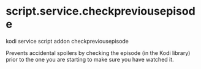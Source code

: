 script.service.checkpreviousepisode
===================================

kodi service script addon checkpreviousepisode

Prevents accidental spoilers by checking the episode (in the Kodi library) prior to the one you are starting to make sure you have watched it.